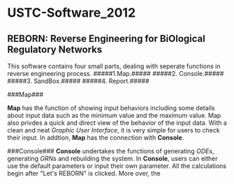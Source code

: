 USTC-Software_2012
==================

## REBORN: Reverse Engineering for BiOlogical Regulatory Networks ##

This software contains four small parts, dealing with seperate functions in reverse engineering process.
#####1.Map.#####
#####2. Console.#####
#####3. SandBox.#####
#####4. Report.#####

###Map###

**Map** has the function of showing input behaviors including some details about input data such as the minimum value and the maximum value. Map also privdes a quick and direct view of the behavior of the input data. With a clean and neat _Graphic User Interface_, it is very simple for users to check their input. In addtion, **Map** has the connection with **Console**.

###Console###
**Console** undertakes the functions of generating _ODEs_, generating _GRNs_ and rebuilding the system. In **Console**, users can either use the default parameters or input their own parameter. All the calculations begin after "Let's REBORN" is clicked. More over, the 

